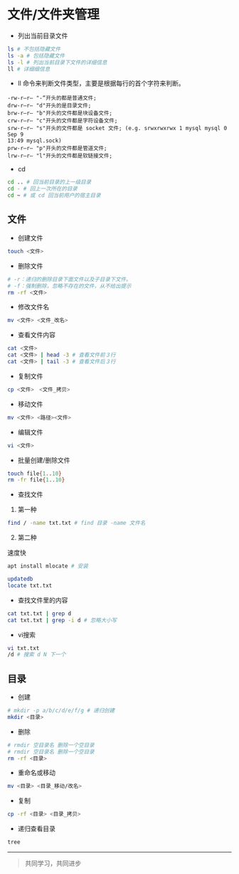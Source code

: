 # 文件/文件夹管理

* 列出当前目录文件

```bash
ls # 不包括隐藏文件
ls -a # 包括隐藏文件
ls -l # 列出当前目录下文件的详细信息
ll # 详细细信息
```

* ll 命令来判断文件类型，主要是根据每行的首个字符来判断。

```
-rw-r—r— "-“开头的都是普通文件;
drw-r—r— "d"开头的是目录文件;
brw-r—r— "b"开头的文件都是块设备文件;
crw-r—r— "c"开头的文件都是字符设备文件;
srw-r—r— "s"开头的文件都是 socket 文件; (e.g. srwxrwxrwx 1 mysql mysql 0 Sep 9
13:49 mysql.sock)
prw-r—r— "p"开头的文件都是管道文件;
lrw-r—r— "l"开头的文件都是软链接文件;
```

* cd

```bash
cd .. # 回当前目录的上一级目录
cd - # 回上一次所在的目录
cd ~ # 或 cd 回当前用户的宿主目录
```

## 文件

* 创建文件

```bash
touch <文件>
```

* 删除文件

```bash
# -r：递归的删除目录下面文件以及子目录下文件。
# -f：强制删除，忽略不存在的文件，从不给出提示
rm -rf <文件>
```

* 修改文件名

```bash
mv <文件> <文件_改名>
```

* 查看文件内容

```bash
cat <文件>
cat <文件> | head -3 # 查看文件前３行
cat <文件> | tail -3 # 查看文件后３行
```

* 复制文件

```bash
cp <文件>　<文件_拷贝>
```

* 移动文件

```bash
mv <文件> <路径><文件>
```

* 编辑文件

```bash
vi <文件>
```

* 批量创建/删除文件

```bash
touch file{1..10}
rm -fr file{1..10}
```

* 查找文件

1. 第一种

```bash
find / -name txt.txt # find 目录 -name 文件名
```

2. 第二种

速度快

```bash
apt install mlocate # 安装
```

```bash
updatedb
locate txt.txt
```

* 查找文件里的内容

```bash
cat txt.txt | grep d
cat txt.txt | grep -i d # 忽略大小写
```

* vi搜索

```bash
vi txt.txt
/d # 搜索 d N 下一个
```

## 目录

* 创建

```bash
# mkdir -p a/b/c/d/e/f/g # 递归创建
mkdir <目录>
```

* 删除

```bash
# rmdir 空目录名 删除一个空目录
# rmdir 空目录名 删除一个空目录
rm -rf <目录>
```

* 重命名或移动

```bash
mv <目录> <目录_移动/改名>
```

* 复制

```bash
cp -rf <目录> <目录_拷贝>
```

* 递归查看目录

```bash
tree
```

___
> 共同学习，共同进步
